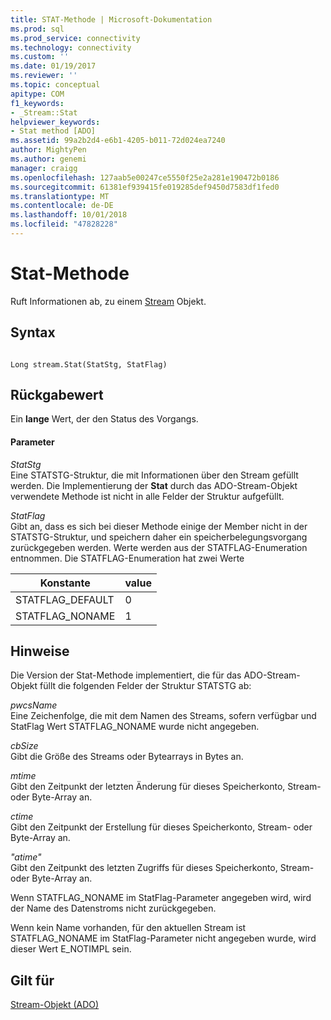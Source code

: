 ```yaml
---
title: STAT-Methode | Microsoft-Dokumentation
ms.prod: sql
ms.prod_service: connectivity
ms.technology: connectivity
ms.custom: ''
ms.date: 01/19/2017
ms.reviewer: ''
ms.topic: conceptual
apitype: COM
f1_keywords:
- _Stream::Stat
helpviewer_keywords:
- Stat method [ADO]
ms.assetid: 99a2b2d4-e6b1-4205-b011-72d024ea7240
author: MightyPen
ms.author: genemi
manager: craigg
ms.openlocfilehash: 127aab5e00247ce5550f25e2a281e190472b0186
ms.sourcegitcommit: 61381ef939415fe019285def9450d7583df1fed0
ms.translationtype: MT
ms.contentlocale: de-DE
ms.lasthandoff: 10/01/2018
ms.locfileid: "47828228"
---
```

# <a name="stat-method"></a>Stat-Methode
Ruft Informationen ab, zu einem [Stream](../../../ado/reference/ado-api/stream-object-ado.md) Objekt.  
  
## <a name="syntax"></a>Syntax  
  
```  
  
Long stream.Stat(StatStg, StatFlag)  
```  
  
## <a name="return-value"></a>Rückgabewert  
 Ein **lange** Wert, der den Status des Vorgangs.  
  
#### <a name="parameters"></a>Parameter  
 *StatStg*  
 Eine STATSTG-Struktur, die mit Informationen über den Stream gefüllt werden. Die Implementierung der **Stat** durch das ADO-Stream-Objekt verwendete Methode ist nicht in alle Felder der Struktur aufgefüllt.  
  
 *StatFlag*  
 Gibt an, dass es sich bei dieser Methode einige der Member nicht in der STATSTG-Struktur, und speichern daher ein speicherbelegungsvorgang zurückgegeben werden. Werte werden aus der STATFLAG-Enumeration entnommen. Die STATFLAG-Enumeration hat zwei Werte  
  
|Konstante|value|  
|--------------|-----------|  
|STATFLAG_DEFAULT|0|  
|STATFLAG_NONAME|1|  
  
## <a name="remarks"></a>Hinweise  
 Die Version der Stat-Methode implementiert, die für das ADO-Stream-Objekt füllt die folgenden Felder der Struktur STATSTG ab:  
  
 *pwcsName*  
 Eine Zeichenfolge, die mit dem Namen des Streams, sofern verfügbar und StatFlag Wert STATFLAG_NONAME wurde nicht angegeben.  
  
 *cbSize*  
 Gibt die Größe des Streams oder Bytearrays in Bytes an.  
  
 *mtime*  
 Gibt den Zeitpunkt der letzten Änderung für dieses Speicherkonto, Stream- oder Byte-Array an.  
  
 *ctime*  
 Gibt den Zeitpunkt der Erstellung für dieses Speicherkonto, Stream- oder Byte-Array an.  
  
 *"atime"*  
 Gibt den Zeitpunkt des letzten Zugriffs für dieses Speicherkonto, Stream- oder Byte-Array an.  
  
 Wenn STATFLAG_NONAME im StatFlag-Parameter angegeben wird, wird der Name des Datenstroms nicht zurückgegeben.  
  
 Wenn kein Name vorhanden, für den aktuellen Stream ist STATFLAG_NONAME im StatFlag-Parameter nicht angegeben wurde, wird dieser Wert E_NOTIMPL sein.  
  
## <a name="applies-to"></a>Gilt für  
 [Stream-Objekt (ADO)](../../../ado/reference/ado-api/stream-object-ado.md)
